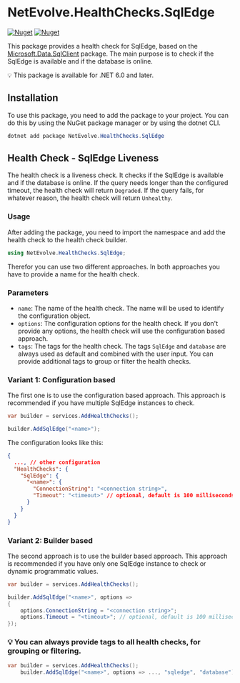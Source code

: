 # NetEvolve.HealthChecks.SqlEdge

[![Nuget](https://img.shields.io/nuget/v/NetEvolve.HealthChecks.SqlEdge?logo=nuget)](https://www.nuget.org/packages/NetEvolve.HealthChecks.SqlEdge/)
[![Nuget](https://img.shields.io/nuget/dt/NetEvolve.HealthChecks.SqlEdge?logo=nuget)](https://www.nuget.org/packages/NetEvolve.HealthChecks.SqlEdge/)

This package provides a health check for SqlEdge, based on the [Microsoft.Data.SqlClient](https://www.nuget.org/packages/Microsoft.Data.SqlClient/) package.
The main purpose is to check if the SqlEdge is available and if the database is online.

:bulb: This package is available for .NET 6.0 and later.

## Installation
To use this package, you need to add the package to your project. You can do this by using the NuGet package manager or by using the dotnet CLI.
```powershell
dotnet add package NetEvolve.HealthChecks.SqlEdge
```

## Health Check - SqlEdge Liveness
The health check is a liveness check. It checks if the SqlEdge is available and if the database is online.
If the query needs longer than the configured timeout, the health check will return `Degraded`.
If the query fails, for whatever reason, the health check will return `Unhealthy`.

### Usage
After adding the package, you need to import the namespace and add the health check to the health check builder.
```csharp
using NetEvolve.HealthChecks.SqlEdge;
```
Therefor you can use two different approaches. In both approaches you have to provide a name for the health check.

### Parameters
- `name`: The name of the health check. The name will be used to identify the configuration object.
- `options`: The configuration options for the health check. If you don't provide any options, the health check will use the configuration based approach.
- `tags`: The tags for the health check. The tags `SqlEdge` and `database` are always used as default and combined with the user input. You can provide additional tags to group or filter the health checks.

### Variant 1: Configuration based
The first one is to use the configuration based approach. This approach is recommended if you have multiple SqlEdge instances to check.
```csharp
var builder = services.AddHealthChecks();

builder.AddSqlEdge("<name>");
```

The configuration looks like this:
```json
{
  ..., // other configuration
  "HealthChecks": {
    "SqlEdge": {
      "<name>": {
        "ConnectionString": "<connection string>",
        "Timeout": "<timeout>" // optional, default is 100 milliseconds
      }
    }
  }
}
```

### Variant 2: Builder based
The second approach is to use the builder based approach. This approach is recommended if you have only one SqlEdge instance to check or dynamic programmatic values.
```csharp
var builder = services.AddHealthChecks();

builder.AddSqlEdge("<name>", options =>
{
    options.ConnectionString = "<connection string>";
    options.Timeout = "<timeout>"; // optional, default is 100 milliseconds
});
```

### :bulb: You can always provide tags to all health checks, for grouping or filtering.

```csharp
var builder = services.AddHealthChecks();
    builder.AddSqlEdge("<name>", options => ..., "sqledge", "database");
```